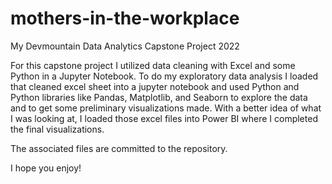 # mothers-in-the-workplace
My Devmountain Data Analytics Capstone Project 2022

For this capstone project I utilized data cleaning with Excel and some Python in a Jupyter Notebook. 
To do my exploratory data analysis I loaded that cleaned excel sheet into a jupyter notebook and used Python and Python libraries like Pandas, Matplotlib, and Seaborn to explore the data and to get some preliminary visualizations made. 
With a better idea of what I was looking at, I loaded those excel files into Power BI where I completed the final visualizations. 

The associated files are committed to the repository. 

I hope you enjoy!
